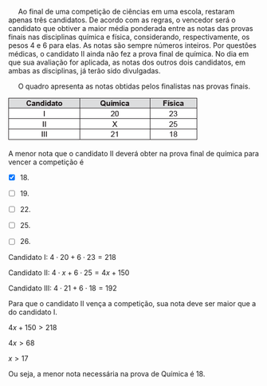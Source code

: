 

     Ao final de uma competição de ciências em uma escola, restaram apenas três candidatos. De acordo com as regras, o vencedor será o candidato que obtiver a maior média ponderada entre as notas das provas finais nas disciplinas química e física, considerando, respectivamente, os pesos 4 e 6 para elas. As notas são sempre números inteiros. Por questões médicas, o candidato II ainda não fez a prova final de química. No dia em que sua avaliação for aplicada, as notas dos outros dois candidatos, em ambas as disciplinas, já terão sido divulgadas.

     O quadro apresenta as notas obtidas pelos finalistas nas provas finais.

![](fb21021c-7fa3-7578-ec24-2ee498a014af.png)

A menor nota que o candidato II deverá obter na prova final de química para vencer a competição é



- [x] 18\.
- [ ] 19\.
- [ ] 22\.
- [ ] 25\.
- [ ] 26\.


Candidato I: $4 \cdot 20 + 6 \cdot 23 = 218$

Candidato II: $4 \cdot x + 6 \cdot 25 = 4x + 150$

Candidato III: $4 \cdot 21 + 6 \cdot 18 = 192$

Para que o candidato II vença a competição, sua nota deve ser maior que a do candidato I.

$4x + 150 > 218$

$4x > 68$

$x > 17$

Ou seja, a menor nota necessária na prova de Química é 18.

        